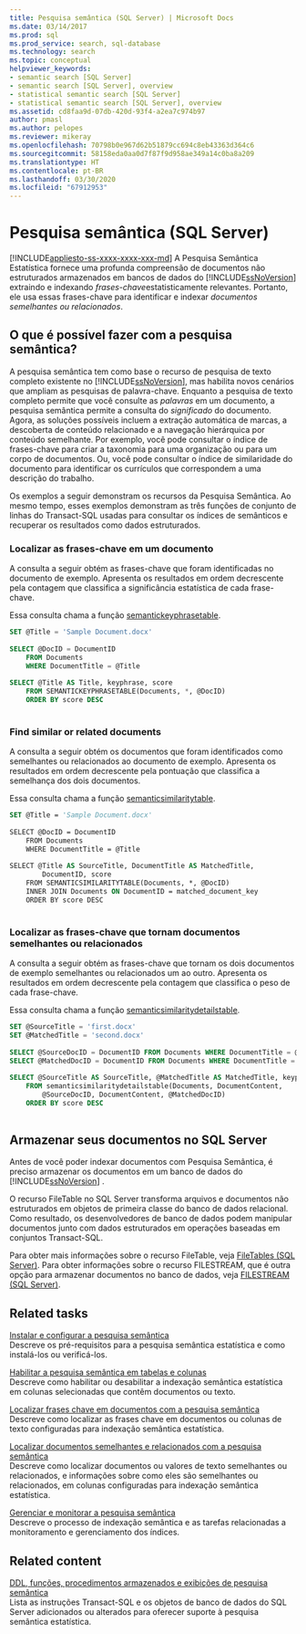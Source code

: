 ```yaml
---
title: Pesquisa semântica (SQL Server) | Microsoft Docs
ms.date: 03/14/2017
ms.prod: sql
ms.prod_service: search, sql-database
ms.technology: search
ms.topic: conceptual
helpviewer_keywords:
- semantic search [SQL Server]
- semantic search [SQL Server], overview
- statistical semantic search [SQL Server]
- statistical semantic search [SQL Server], overview
ms.assetid: cd8faa9d-07db-420d-93f4-a2ea7c974b97
author: pmasl
ms.author: pelopes
ms.reviewer: mikeray
ms.openlocfilehash: 70798b0e967d62b51879cc694c8eb43363d364c6
ms.sourcegitcommit: 58158eda0aa0d7f87f9d958ae349a14c0ba8a209
ms.translationtype: HT
ms.contentlocale: pt-BR
ms.lasthandoff: 03/30/2020
ms.locfileid: "67912953"
---
```

# <a name="semantic-search-sql-server"></a>Pesquisa semântica (SQL Server)
[!INCLUDE[appliesto-ss-xxxx-xxxx-xxx-md](../../includes/appliesto-ss-xxxx-xxxx-xxx-md.md)]
A Pesquisa Semântica Estatística fornece uma profunda compreensão de documentos não estruturados armazenados em bancos de dados do [!INCLUDE[ssNoVersion](../../includes/ssnoversion-md.md)] extraindo e indexando *frases-chave*estatisticamente relevantes. Portanto, ele usa essas frases-chave para identificar e indexar *documentos semelhantes ou relacionados*.  
  
##  <a name="what-can-you-do-with-semantic-search"></a><a name="whatcanido"></a> O que é possível fazer com a pesquisa semântica?  
 A pesquisa semântica tem como base o recurso de pesquisa de texto completo existente no [!INCLUDE[ssNoVersion](../../includes/ssnoversion-md.md)], mas habilita novos cenários que ampliam as pesquisas de palavra-chave. Enquanto a pesquisa de texto completo permite que você consulte as *palavras* em um documento, a pesquisa semântica permite a consulta do *significado* do documento. Agora, as soluções possíveis incluem a extração automática de marcas, a descoberta de conteúdo relacionado e a navegação hierárquica por conteúdo semelhante. Por exemplo, você pode consultar o índice de frases-chave para criar a taxonomia para uma organização ou para um corpo de documentos. Ou, você pode consultar o índice de similaridade do documento para identificar os currículos que correspondem a uma descrição do trabalho.  
  
 Os exemplos a seguir demonstram os recursos da Pesquisa Semântica. Ao mesmo tempo, esses exemplos demonstram as três funções de conjunto de linhas do Transact-SQL usadas para consultar os índices de semânticos e recuperar os resultados como dados estruturados.  
  
###  <a name="find-the-key-phrases-in-a-document"></a><a name="find1"></a> Localizar as frases-chave em um documento  
 A consulta a seguir obtém as frases-chave que foram identificadas no documento de exemplo. Apresenta os resultados em ordem decrescente pela contagem que classifica a significância estatística de cada frase-chave.
 
 Essa consulta chama a função [semantickeyphrasetable](../../relational-databases/system-functions/semantickeyphrasetable-transact-sql.md).  
  
```sql  
SET @Title = 'Sample Document.docx'  
  
SELECT @DocID = DocumentID  
    FROM Documents  
    WHERE DocumentTitle = @Title  
  
SELECT @Title AS Title, keyphrase, score  
    FROM SEMANTICKEYPHRASETABLE(Documents, *, @DocID)  
    ORDER BY score DESC  
  
```  
  
###  <a name="find-similar-or-related-documents"></a><a name="find2"></a> Find similar or related documents  
 A consulta a seguir obtém os documentos que foram identificados como semelhantes ou relacionados ao documento de exemplo. Apresenta os resultados em ordem decrescente pela pontuação que classifica a semelhança dos dois documentos.
 
 Essa consulta chama a função [semanticsimilaritytable](../../relational-databases/system-functions/semanticsimilaritytable-transact-sql.md).  
  
```vb  
SET @Title = 'Sample Document.docx'  
  
SELECT @DocID = DocumentID  
    FROM Documents  
    WHERE DocumentTitle = @Title  
  
SELECT @Title AS SourceTitle, DocumentTitle AS MatchedTitle,  
        DocumentID, score  
    FROM SEMANTICSIMILARITYTABLE(Documents, *, @DocID)  
    INNER JOIN Documents ON DocumentID = matched_document_key  
    ORDER BY score DESC  
  
```  
  
###  <a name="find-the-key-phrases-that-make-documents-similar-or-related"></a><a name="find3"></a> Localizar as frases-chave que tornam documentos semelhantes ou relacionados  
 A consulta a seguir obtém as frases-chave que tornam os dois documentos de exemplo semelhantes ou relacionados um ao outro. Apresenta os resultados em ordem decrescente pela contagem que classifica o peso de cada frase-chave.
 
 Essa consulta chama a função [semanticsimilaritydetailstable](../../relational-databases/system-functions/semanticsimilaritydetailstable-transact-sql.md).  
  
```sql  
SET @SourceTitle = 'first.docx'  
SET @MatchedTitle = 'second.docx'  
  
SELECT @SourceDocID = DocumentID FROM Documents WHERE DocumentTitle = @SourceTitle  
SELECT @MatchedDocID = DocumentID FROM Documents WHERE DocumentTitle = @MatchedTitle  
  
SELECT @SourceTitle AS SourceTitle, @MatchedTitle AS MatchedTitle, keyphrase, score  
    FROM semanticsimilaritydetailstable(Documents, DocumentContent,  
        @SourceDocID, DocumentContent, @MatchedDocID)  
    ORDER BY score DESC  
  
```  
  
##  <a name="store-your-documents-in-sql-server"></a><a name="store"></a> Armazenar seus documentos no SQL Server  
 Antes de você poder indexar documentos com Pesquisa Semântica, é preciso armazenar os documentos em um banco de dados do [!INCLUDE[ssNoVersion](../../includes/ssnoversion-md.md)] .  
  
 O recurso FileTable no SQL Server transforma arquivos e documentos não estruturados em objetos de primeira classe do banco de dados relacional. Como resultado, os desenvolvedores de banco de dados podem manipular documentos junto com dados estruturados em operações baseadas em conjuntos Transact-SQL.  
  
 Para obter mais informações sobre o recurso FileTable, veja [FileTables &#40;SQL Server&#41;](../../relational-databases/blob/filetables-sql-server.md). Para obter informações sobre o recurso FILESTREAM, que é outra opção para armazenar documentos no banco de dados, veja [FILESTREAM &#40;SQL Server&#41;](../../relational-databases/blob/filestream-sql-server.md).  
  
##  <a name="related-tasks"></a><a name="reltasks"></a> Related tasks  
 [Instalar e configurar a pesquisa semântica](../../relational-databases/search/install-and-configure-semantic-search.md)  
 Descreve os pré-requisitos para a pesquisa semântica estatística e como instalá-los ou verificá-los.  
  
 [Habilitar a pesquisa semântica em tabelas e colunas](../../relational-databases/search/enable-semantic-search-on-tables-and-columns.md)  
 Descreve como habilitar ou desabilitar a indexação semântica estatística em colunas selecionadas que contêm documentos ou texto.  
  
 [Localizar frases chave em documentos com a pesquisa semântica](../../relational-databases/search/find-key-phrases-in-documents-with-semantic-search.md)  
 Descreve como localizar as frases chave em documentos ou colunas de texto configuradas para indexação semântica estatística.  
  
 [Localizar documentos semelhantes e relacionados com a pesquisa semântica](../../relational-databases/search/find-similar-and-related-documents-with-semantic-search.md)  
 Descreve como localizar documentos ou valores de texto semelhantes ou relacionados, e informações sobre como eles são semelhantes ou relacionados, em colunas configuradas para indexação semântica estatística.  
  
 [Gerenciar e monitorar a pesquisa semântica](../../relational-databases/search/manage-and-monitor-semantic-search.md)  
 Descreve o processo de indexação semântica e as tarefas relacionadas a monitoramento e gerenciamento dos índices.  
  
##  <a name="related-content"></a><a name="relcontent"></a> Related content  
 [DDL, funções, procedimentos armazenados e exibições de pesquisa semântica](../../relational-databases/search/semantic-search-ddl-functions-stored-procedures-and-views.md)  
 Lista as instruções Transact-SQL e os objetos de banco de dados do SQL Server adicionados ou alterados para oferecer suporte à pesquisa semântica estatística.  
  
  
